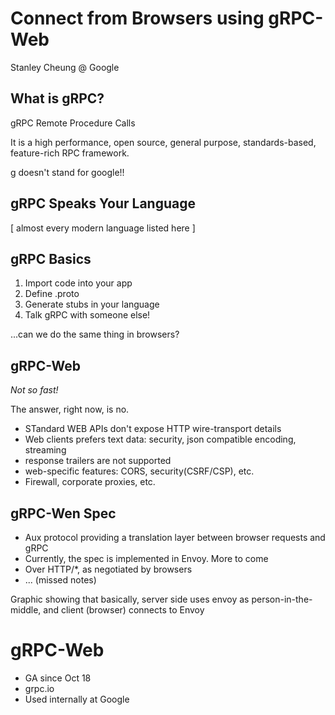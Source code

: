 # Connect from Browsers using gRPC-Web
Stanley Cheung @ Google

## What is gRPC?
gRPC Remote Procedure Calls

It is a high performance, open source, general purpose, standards-based, feature-rich RPC framework. 

g doesn't stand for google!!

## gRPC Speaks Your Language

[ almost every modern language listed here ]

## gRPC Basics

1. Import code into your app
2. Define .proto 
3. Generate stubs in your language
3. Talk gRPC with someone else! 

...can we do the same thing in browsers? 

## gRPC-Web

_Not so fast!_

The answer, right now, is no. 

- STandard WEB APIs don't expose HTTP wire-transport details
- Web clients prefers text data: security, json compatible encoding, streaming
- response trailers are not supported
- web-specific features: CORS, security(CSRF/CSP), etc.
- Firewall, corporate proxies, etc. 

## gRPC-Wen Spec
- Aux protocol providing a translation layer between browser requests and gRPC
- Currently, the spec is implemented in Envoy. More to come
- Over HTTP/*, as negotiated by browsers
- ... (missed notes)

Graphic showing that basically, server side uses envoy as person-in-the-middle, and client (browser) connects to Envoy

# gRPC-Web
- GA since Oct 18
- grpc.io
- Used internally at Google